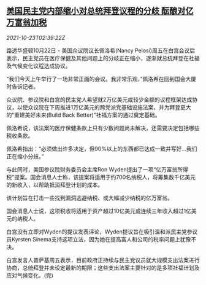 <!--1634958063000-->
[美国民主党内部缩小对总统拜登议程的分歧 酝酿对亿万富翁加税](https://cn.reuters.com/article/us-biden-bill-billionaire-tax-1023-idCNKBS2HD01W)
------

<div><i>2021-10-23T02:39:22Z</i></div><p>路透华盛顿10月22日 - 美国众议院议长佩洛希(Nancy Pelosi)周五在白宫会议后表示，民主党员在医疗保健及其他问题上的分歧正在缩小，逐渐就总统拜登在社福及气候变化议程达成协议。</p><p>“我们今天上午举行了一场非常正面的会议。我非常乐观，”佩洛希在回到国会大厦时告诉记者。</p><p>众议院、参议院和白宫的民主党人希望就2万亿美元或较少金额的议程框架达成协议，以使众议院在下周推进1万亿美元的跨党派党基础设施法案，并为拜登更大的“重建美好未来(Build Back Better)”社福方案的通过奠定基础。</p><p>佩洛希说，该法案的医疗保健条款上只有少数问题尚未解决，还需要决定包括哪些税收条款。</p><p>佩洛希指出：“必须做出许多决定，但90%以上的东西都已达成一致并写好...我们正在缩小分歧。”</p><p>与此同时，美国参议院财务委员会主席Ron Wyden提出了一项“亿万富翁所得税”提案。国会消息人士称，该提案将适用于约700名纳税人，将筹集数千亿美元的新收入，以帮助抵消拜登计划的成本。</p><p>该计划旨在打击一些找到漏洞逃避纳税、或大幅减少纳税的亿万富翁。</p><p>国会消息人士说，这项税收将适用于资产超过10亿美元或连续三年收入超过1亿美元的纳税人。</p><p>白宫没有立即对Wyden的提议发表评论，Wyden提议旨在吸引温和派民主党参议员Kyrsten Sinema支持这项立法，因为她在提高富人和公司的税率问题上犹豫不决。</p><p>白宫发言人普萨基周五表示，目前政府正持续与民主党议员就大规模支出法案进行协商，总统拜登并未设定最新的期限；这些支出法案主要针对的是多项社福计划及应对气候变化。(完)</p>
